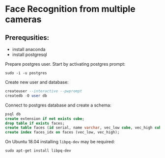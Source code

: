 # Face Recognition from multiple cameras

## Prerequsities:

- install anaconda
- install postgresql

Prepare postgres user. Start by activating postgres prompt:
```
sudo -i -u postgres
```

Create new user and database:
```sql
createuser --interactive --pwprompt
createdb -O user db
```

Connect to postgres database and create a schema:
```sql
psql db
create extension if not exists cube;
drop table if exists faces;
create table faces (id serial, name varchar, vec_low cube, vec_high cube);
create index faces_idx on faces (vec_low, vec_high);
```

On Ubuntu 18.04 installing `libpq-dev` may be required:
```
sudo apt-get install libpq-dev
```

